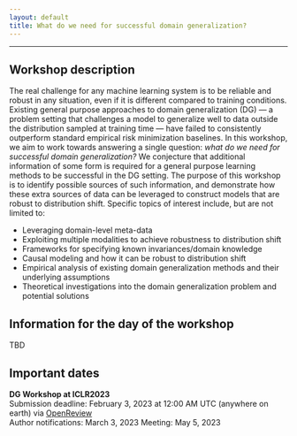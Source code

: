 ```yaml
---
layout: default
title: What do we need for successful domain generalization?
---
```

---

## Workshop description

The real challenge for any machine learning system is to be reliable and robust in any situation, even if it is different compared to training conditions. Existing general purpose approaches to domain generalization (DG) &mdash; a problem setting that challenges a model to generalize well to data outside the distribution sampled at training time &mdash; have failed to consistently outperform standard empirical risk minimization baselines. In this workshop, we aim to work towards answering a single question: <em>what do we need for successful domain generalization?</em> We conjecture that additional information of some form is required for a general purpose learning methods to be successful in the DG setting. The purpose of this workshop is to identify possible sources of such information, and demonstrate how these extra sources of data can be leveraged to construct models that are robust to distribution shift. Specific topics of interest include, but are not limited to:

* Leveraging domain-level meta-data 
* Exploiting multiple modalities to achieve robustness to distribution shift 
* Frameworks for specifying known invariances/domain knowledge 
* Causal modeling and how it can be robust to distribution shift  
* Empirical analysis of existing domain generalization methods and their underlying assumptions     
* Theoretical investigations into the domain generalization problem and potential solutions

## Information for the day of the workshop
TBD

<!-- **General:** -->

<!-- To watch the workshop: the event is live streamed via the [ICLR workshop page](https://iclr.cc/virtual/2022/workshop/4550)
Please do not join the Zoom room unless you are an author participating in the Q&A period for your session.

Asking questions during a Q&A or panel discussion: please ask via [Rocket Chat](https://iclr.cc/virtual/2022/workshop/4550) or our [workshop Slack channel](https://join.slack.com/t/ai4earth/shared_invite/zt-170eobxsl-CBO8BVlUqqfOjsNj1ij7NA). Session moderators will be continually looking for questions from the audience and relaying them to speakers.

Poster session: [join the Gathertown poster room](https://app.gather.town/app/I1tkF58IbTcXKvMm/ai4ess-poster-session). Note: you will need to navigate either to the poster session (to see posters) or the breakout room (meet and chat with other workshop participants).

Breakout rooms: after each session, there will be a [GatherTown breakout room](https://app.gather.town/y9ohC8zQBrN4tQMt/iclr2022-workshop-room-10) where you can meet, chat, and network with other participants who attended your the session. We heartily encourage you to check out your session's breakout room after the Q&A.  -->


## Important dates

**DG Workshop at ICLR2023**    
Submission deadline: February 3, 2023 at 12:00 AM UTC (anywhere on earth) via [OpenReview](https://openreview.net/group?id=ICLR.cc/2023/Workshop/DG)   
Author notifications: March 3, 2023
Meeting: May 5, 2023   
